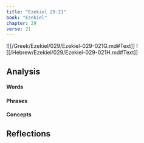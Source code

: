 ```yaml
---
title: "Ezekiel 29:21"
book: "Ezekiel"
chapter: 29
verse: 21
---
```

![[/Greek/Ezekiel/029/Ezekiel-029-021G.md#Text]]
![[/Hebrew/Ezekiel/029/Ezekiel-029-021H.md#Text]]

## Analysis

#### Words

#### Phrases

#### Concepts

## Reflections
